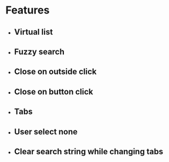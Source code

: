 # Features

* ## Virtual list

* ## Fuzzy search

* ## Close on outside click

* ## Close on button click

* ## Tabs

* ## User select none

* ## Clear search string while changing tabs
